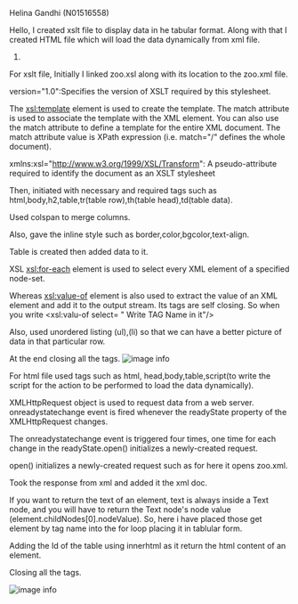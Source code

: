 Helina Gandhi (N01516558)

Hello, I created xslt file to display data in he tabular format. 
Along with that I created HTML file which will load the data dynamically from xml file.

<!-- zoo.xsl -->
1. 
For xslt file, Initially I linked zoo.xsl along with its location to the zoo.xml file. 

version="1.0":Specifies the version of XSLT required by this stylesheet.

The <xsl:template> element is used to create the template. 
The  match attribute is used to associate the template with the XML element. You can also use the match attribute  to define a template for the entire XML document. 
The  match attribute value is  XPath expression (i.e. match="/" defines the whole document).

xmlns:xsl="http://www.w3.org/1999/XSL/Transform": A pseudo-attribute required to identify the document as an XSLT stylesheet

Then, initiated with necessary and required tags such as html,body,h2,table,tr(table row),th(table head),td(table data). 

Used colspan to merge columns.

Also, gave the inline style such as border,color,bgcolor,text-align.

Table is created then added data to it.

XSL <xsl:for-each> element is used to select every XML element of a specified node-set.

Whereas <xsl:value-of> element is also used to extract the value of an XML element and add it to the output stream. Its tags are self closing. So when you write <xsl:valu-of select= " Write TAG Name in it"/>

Also, used unordered listing (ul),(li) so that we can have a better picture of data in that particular row.

At the end closing all the tags.
![image info](../assets/xslt_tablular.png)

<!-- zoo.html  -->
For html file used tags such as html, head,body,table,script(to write the script for the action to be performed to load the data dynamically).

XMLHttpRequest object is used to request data from a web server.
onreadystatechange event is fired whenever the readyState property of the XMLHttpRequest changes.

The onreadystatechange event is triggered four times, one time for each change in the readyState.open() initializes a newly-created request.

open() initializes a newly-created request such as for here it opens zoo.xml.


Took the response from xml and added it the xml doc.

If you want to return the text of an element, text is always inside a Text node, and you will have to return the Text node's node value (element.childNodes[0].nodeValue).
So, here i have placed those get element by tag name  into the for loop placing it in tablular form.

Adding the Id of the table using innerhtml as it return the html content of an element.

Closing all the tags.

![image info](../assets/html_loader.png)
